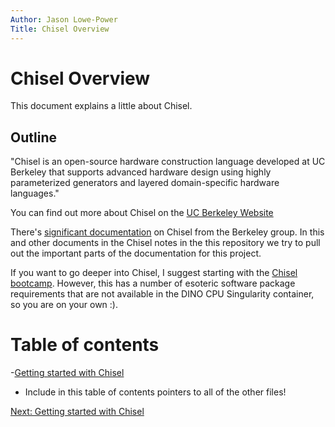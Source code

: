 ```yaml
---
Author: Jason Lowe-Power
Title: Chisel Overview
---
```


# Chisel Overview

This document explains a little about Chisel.

## Outline

"Chisel is an open-source hardware construction language developed at UC Berkeley that supports advanced hardware design using highly parameterized generators and layered domain-specific hardware languages."

You can find out more about Chisel on the [UC Berkeley Website](https://chisel.eecs.berkeley.edu/)

There's [significant documentation](https://github.com/freechipsproject/chisel3/wiki) on Chisel from the Berkeley group.
In this and other documents in the Chisel notes in the this repository we try to pull out the important parts of the documentation for this project.

If you want to go deeper into Chisel, I suggest starting with the [Chisel bootcamp](https://github.com/freechipsproject/chisel-bootcamp).
However, this has a number of esoteric software package requirements that are not available in the DINO CPU Singularity container, so you are on your own :).

# Table of contents

-[Getting started with Chisel](getting-started.md)

- Include in this table of contents pointers to all of the other files!

[Next: Getting started with Chisel](getting-started.md)
